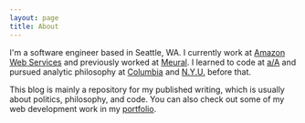 ```yaml
---
layout: page
title: About
---
```

I'm a software engineer based in Seattle, WA. I currently work at [Amazon Web Services](https://buildon.aws/) and previously worked at [Meural](https://www.meural.com). I learned to code at [a/A](https://appacademy.io/) and pursued analytic philosophy at [Columbia](http://philosophy.columbia.edu/) and [N.Y.U.](https://as.nyu.edu/philosophy.html) before that.

This blog is mainly a repository for my published writing, which is usually about politics, philosophy, and code. You can also check out some of my web development work in my [portfolio](http://dev.alexrichey.com).
